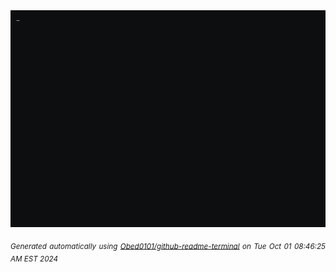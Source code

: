 <div align="justify">
<picture>
    <source media="(prefers-color-scheme: dark)" srcset="./output.gif">
    <source media="(prefers-color-scheme: light)" srcset="./output.gif">
    <img alt="GIFOS" src="output.gif">
</picture>

<sub><i>Generated automatically using [Obed0101/github-readme-terminal](https://github.com/Obed0101/github-readme-terminal) on Tue Oct 01 08:46:25 AM EST 2024</i></sub>

<!-- <details>
<summary>More details</summary>

</details> -->
</div>

<!-- Image deletion URL: NONE -->